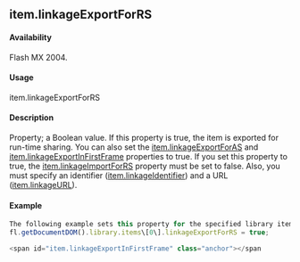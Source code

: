 ## item.linkageExportForRS

#### Availability

Flash MX 2004.

#### Usage

item.linkageExportForRS

#### Description

Property; a Boolean value. If this property is true, the item is exported for run-time sharing. You can also set the
[item.linkageExportForAS](#!wielmic/developers-animatesdk-docs/test/Item_object/item7.md) and [item.linkageExportInFirstFrame](#!wielmic/developers-animatesdk-docs/test/Item_object/item9.md) properties to true.
If you set this property to true, the [item.linkageImportForRS](#!wielmic/developers-animatesdk-docs/test/Item_object/item11.md) property must be set to false. Also, you must specify an identifier ([item.linkageIdentifier](#!wielmic/developers-animatesdk-docs/test/Item_object/item10.md)) and a URL ([item.linkageURL](#!wielmic/developers-animatesdk-docs/test/Item_object/item12.md)).

#### Example

```javascript
The following example sets this property for the specified library item:
fl.getDocumentDOM().library.items\[0\].linkageExportForRS = true;

<span id="item.linkageExportInFirstFrame" class="anchor"></span
```